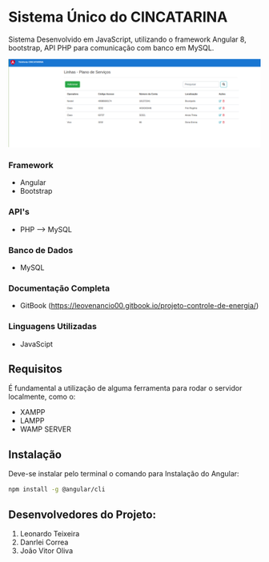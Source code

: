 # Sistema Único do CINCATARINA

 Sistema Desenvolvido em JavaScript, utilizando o framework Angular 8, bootstrap, API PHP para comunicação com banco em MySQL.

 ![](sistema.png)

### Framework

* Angular
* Bootstrap

### API's 

* PHP --> MySQL 

### Banco de Dados 

* MySQL

### Documentação Completa

* GitBook (<https://leovenancio00.gitbook.io/projeto-controle-de-energia/>)


### Linguagens Utilizadas

* JavaScipt

## Requisitos

É fundamental a utilização de alguma ferramenta para rodar o servidor localmente, como o:

* XAMPP
* LAMPP
* WAMP SERVER


## Instalação
Deve-se instalar pelo terminal o comando para Instalação do Angular:

```sh
npm install -g @angular/cli
``` 


## Desenvolvedores do Projeto:

1. Leonardo Teixeira
2. Danrlei Correa
3. João Vitor Oliva
